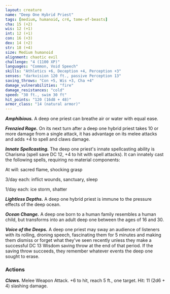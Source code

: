 ```yaml
---
layout: creature
name: "Deep One Hybrid Priest"
tags: [medium, humanoid, cr4, tome-of-beasts]
cha: 15 (+2)
wis: 12 (+1)
int: 12 (+1)
con: 16 (+3)
dex: 14 (+2)
str: 18 (+4)
size: Medium humanoid
alignment: chaotic evil
challenge: "4 (1100 XP)"
languages: "Common, Void Speech"
skills: "Athletics +6, Deception +4, Perception +3"
senses: "darkvision 120 ft., passive Perception 13"
saving_throws: "Con +5, Wis +3, Cha +4"
damage_vulnerabilities: "fire"
damage_resistances: "cold"
speed: "30 ft., swim 30 ft"
hit_points: "120 (16d8 + 48)"
armor_class: "14 (natural armor)"
---
```


***Amphibious.*** A deep one priest can breathe air or water with equal ease.

***Frenzied Rage.*** On its next turn after a deep one hybrid priest takes 10 or more damage from a single attack, it has advantage on its melee attacks and adds +4 to spell and claws damage.

***Innate Spellcasting.*** The deep one priest's innate spellcasting ability is Charisma (spell save DC 12, +4 to hit with spell attacks). It can innately cast the following spells, requiring no material components:

At will: sacred flame, shocking grasp

3/day each: inflict wounds, sanctuary, sleep

1/day each: ice storm, shatter

***Lightless Depths.*** A deep one hybrid priest is immune to the pressure effects of the deep ocean.

***Ocean Change.*** A deep one born to a human family resembles a human child, but transforms into an adult deep one between the ages of 16 and 30.

***Voice of the Deeps.*** A deep one priest may sway an audience of listeners with its rolling, droning speech, fascinating them for 5 minutes and making them dismiss or forget what they've seen recently unless they make a successful DC 13 Wisdom saving throw at the end of that period. If the saving throw succeeds, they remember whatever events the deep one sought to erase.

### Actions

***Claws.*** Melee Weapon Attack. +6 to hit, reach 5 ft., one target. Hit: 11 (2d6 + 4) slashing damage.

